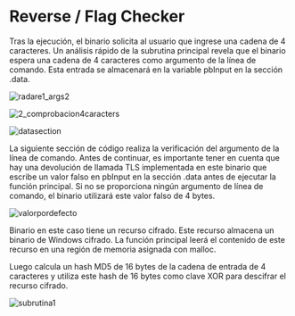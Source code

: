 # Reverse / Flag Checker

Tras la ejecución, el binario solicita al usuario que ingrese una cadena de 4 caracteres. Un análisis rápido de la subrutina principal revela que el binario espera una cadena de 4 caracteres como argumento de la línea de comando. Esta entrada se almacenará en la variable pbInput en la sección .data.

![radare1_args2](https://github.com/user-attachments/assets/5bbc41bc-cb11-4c2a-b5f7-a22c82152f8f)

![2_comprobacion4caracters](https://github.com/user-attachments/assets/7f9f3094-277f-442e-b0c3-89ac1a262c42)

![datasection](https://github.com/user-attachments/assets/7b5a2714-e5f5-4c39-b66b-080d0f25fe74)


La siguiente sección de código realiza la verificación del argumento de la línea de comando. Antes de continuar, es importante tener en cuenta que hay una devolución de llamada TLS implementada en este binario que escribe un valor falso en pbInput en la sección .data antes de ejecutar la función principal. Si no se proporciona ningún argumento de línea de comando, el binario utilizará este valor falso de 4 bytes.

![valorpordefecto](https://github.com/user-attachments/assets/3ead5153-f5ac-4308-9004-f3f82b5b4529)

Binario en este caso tiene un recurso cifrado. Este recurso almacena un binario de Windows cifrado. La función principal leerá el contenido de este recurso en una región de memoria asignada con malloc.

Luego calcula un hash MD5 de 16 bytes de la cadena de entrada de 4 caracteres y utiliza este hash de 16 bytes como clave XOR para descifrar el recurso cifrado.

![subrutina1](https://github.com/user-attachments/assets/5eefae52-9f0f-42be-b52d-9216bb35e119)

